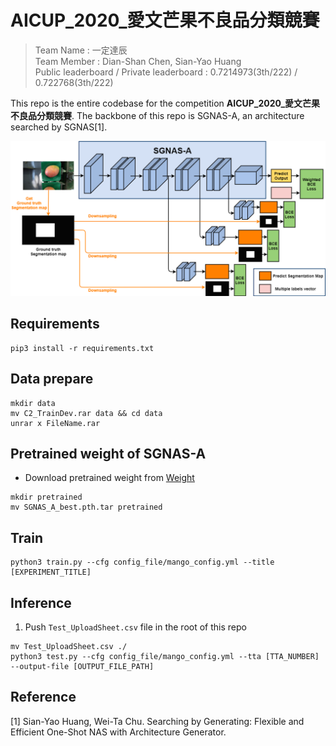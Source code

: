 # AICUP_2020_愛文芒果不良品分類競賽
> Team Name : 一定達辰<br>
> Team Member : Dian-Shan Chen, Sian-Yao Huang<br>
> Public leaderboard / Private leaderboard : 0.7214973(3th/222) / 0.722768(3th/222)<br>

This repo is the entire codebase for the competition **AICUP_2020_愛文芒果不良品分類競賽**. The backbone of this repo is SGNAS-A, an architecture searched by SGNAS[1]. <br>

![](./resource/aicup_architecture.png)


## Requirements
```
pip3 install -r requirements.txt
```
## Data prepare
```
mkdir data
mv C2_TrainDev.rar data && cd data
unrar x FileName.rar
```
## Pretrained weight of SGNAS-A
* Download pretrained weight from [Weight](https://drive.google.com/drive/folders/1vW6Ojd2ieusSHd7NmK3jDejLZG6s2Shc?usp=sharing)
```
mkdir pretrained
mv SGNAS_A_best.pth.tar pretrained
```

## Train
```
python3 train.py --cfg config_file/mango_config.yml --title [EXPERIMENT_TITLE]
```

## Inference
1. Push `Test_UploadSheet.csv` file in the root of this repo
```
mv Test_UploadSheet.csv ./
python3 test.py --cfg config_file/mango_config.yml --tta [TTA_NUMBER] --output-file [OUTPUT_FILE_PATH]
```

## Reference
[1] Sian-Yao Huang, Wei-Ta Chu. Searching by Generating: Flexible and Efficient One-Shot NAS with Architecture Generator.
